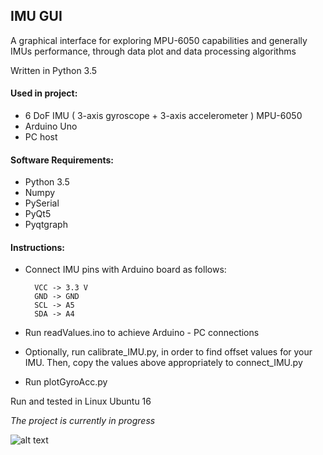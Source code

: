 ## IMU GUI

A graphical interface for exploring MPU-6050 capabilities and generally IMUs performance, through data plot and 
data processing algorithms

Written in Python 3.5

#### Used in project: 
- 6 DoF IMU ( 3-axis gyroscope + 3-axis accelerometer ) MPU-6050
- Arduino Uno
- PC host

#### Software Requirements:
- Python 3.5
- Numpy
- PySerial
- PyQt5
- Pyqtgraph

#### Instructions:
- Connect IMU pins with Arduino board as follows:

        VCC -> 3.3 V
        GND -> GND
        SCL -> A5
        SDA -> A4
        
- Run readValues.ino to achieve Arduino - PC connections

- Optionally, run calibrate_IMU.py, in order to find offset values for your IMU. 
Then, copy the values above appropriately to connect_IMU.py 
 
- Run plotGyroAcc.py

Run and tested in Linux Ubuntu 16

*The project is currently in progress*

![alt text](https://github.com/path321/imu_suit/issues/1#issue-515577957) 
